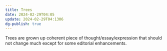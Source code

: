 ```yaml
---
title: Trees
date: 2024-02-29T04:05
update: 2024-02-29T04:1306
dg-publish: true
---
```

Trees are grown up coherent piece of thought/essay/expression that should not change much except for some editorial enhancements.